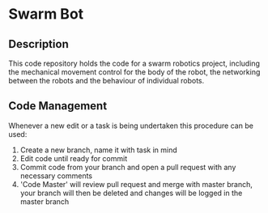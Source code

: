 Swarm Bot
=======
Description
-----------
This code repository holds the code for a swarm robotics project, including the mechanical movement control for the body of the robot, the networking between the robots and the behaviour of individual robots.

Code Management
----------------
Whenever a new edit or a task is being undertaken this procedure can be used:
1. Create a new branch, name it with task in mind
2. Edit code until ready for commit
3. Commit code from your branch and open a pull request with any necessary comments
4. 'Code Master' will review pull request and merge with master branch, your branch will then be deleted and changes will be logged in the master branch
